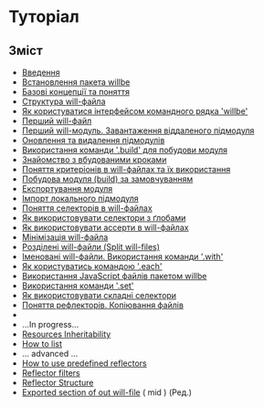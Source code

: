 # <a name="tutorials"></a> Туторіал

## Зміст
- [Введення](../Introduction.ukr.md)  
- [Встановлення пакета willbe](WillbeInstalation.ukr.md)
- [Базові концепції та поняття](Concepts.urk.md)
- [Структура will-файла](CompositionOfWillFile.ukr.md)  
- [Як користуватися інтерфейсом командного рядка 'willbe'](HowToUseCommandLineInterfaceOfWill.ukr.md)
- [Перший will-файл](FirstWillFile.ukr.md)
- [Перший will-модуль. Завантаження віддаленого підмодуля](RemoteSubmodulesImporting.ukr.md)
- [Оновлення та видалення підмодулів](SubmodulesAdministration.ukr.md)
- [Використання команди '.build' для побудови модуля](ModuleCreationByBuild.ukr.md)
- [Знайомство з вбудованими кроками](PredefinedSteps.ukr.md)
- [Поняття критеріонів в will-файлах та їх використання](CriterionsInWillFile.ukr.md)
- [Побудова модуля (build) за замовчуванням](DefaultCriterionInWillFile.ukr.md)
- [Експортування модуля](ExportedWillFile.ukr.md)
- [Імпорт локального підмодуля](LocalSubmodulesImporting.ukr.md)
- [Поняття селекторів в will-файлах](SelectorsTermInWillFile.ukr.md)
- [Як використовувати селектори з ґлобами](HowToUseSelectorsWithGlob.ukr.md)
- [Як використовувати ассерти в will-файлах](HowToUseAsserts.ukr.md)
- [Мінімізація will-файла](MinimizationOfWillFile.ukr.md)
- [Розділені will-файли (Split will-files)](SplitWillFile.ukr.md)
- [Іменовані will-файли. Використання команди '.with'](NamedWillFile.md)
- [Як користуватись командою '.each'](UsingEachCommand.ukr.md)
- [Використання JavaScript файлів пакетом willbe](UsingOfJSInWillbe.md)
- [Використання команди '.set'](UsingSetCommand.ukr.md)
- [Як використовувати складні селектори](HowToUseComplexSelector.ukr.md)
- [Поняття рефлекторів. Копіювання файлів](ReflectorUsing.ukr.md)
-
- ...In progress...
- [Resources Inheritability](ResourceInheritability.ukr.md) 
- [How to list](HowToUseCommandLineInterfaceOfWill.ukr.md)
- ... advanced ...
- [How to use predefined reflectors](PredefinedReflectorsUsing.ukr.md)
- [Reflector filters](ReflectorFilters.ukr.md)
- [Reflector Structure]()
- [Exported section of out will-file](ExportedSectionOfWillFile.ukr.md) ( mid ) (Ред.)